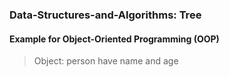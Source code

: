 ### Data-Structures-and-Algorithms: Tree
#### Example for Object-Oriented Programming (OOP)
> Object: person have name and age

